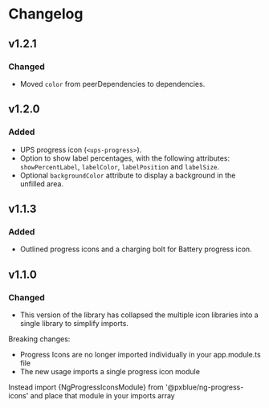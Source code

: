 # Changelog

## v1.2.1

### Changed

-    Moved `color` from peerDependencies to dependencies.
    
## v1.2.0

### Added 

-   UPS progress icon (`<ups-progress>`).
-   Option to show label percentages, with the following attributes: `showPercentLabel`, `labelColor`, `labelPosition` and `labelSize`.
-   Optional `backgroundColor` attribute to display a background in the unfilled area.

## v1.1.3

### Added 

-    Outlined progress icons and a charging bolt for Battery progress icon.

## v1.1.0

### Changed  

-  This version of the library has collapsed the multiple icon libraries into a single library to simplify imports.

Breaking changes:

-   Progress Icons are no longer imported individually in your app.module.ts file
-   The new usage imports a single progress icon module

Instead import {NgProgressIconsModule} from '@pxblue/ng-progress-icons' and place that module in your imports array
